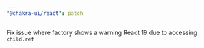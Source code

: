 ```yaml
---
"@chakra-ui/react": patch
---
```


Fix issue where factory shows a warning React 19 due to accessing `child.ref`
